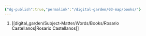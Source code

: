 ```yaml
---
{"dg-publish":true,"permalink":"/digital-garden/03-map/books/"}
---
```


1. [[digital_garden/Subject-Matter/Words/Books/Rosario Castellanos\|Rosario Castellanos]]

